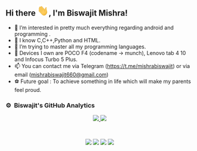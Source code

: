 <h2>Hi there <img src="https://raw.githubusercontent.com/ABSphreak/ABSphreak/master/gifs/Hi.gif" width="30">, I'm Biswajit Mishra!</h2>

- 👀 I’m interested in pretty much everything regarding android and programming .
- 🌱 I know C,C++,Python and HTML.
- 💞️ I’m trying to master all my programming languages.
- 📱 Devices I own are POCO F4 (codename -> munch), Lenovo tab 4 10 and Infocus Turbo 5 Plus.
- 📫 You can contact me via Telegram (https://t.me/mishrabiswajit) or via email (mishrabiswajit660@gmail.com)
- ⚽ Future goal : To achieve something in life which will make my parents feel proud.

### ⚙️ &nbsp;Biswajit's GitHub Analytics
<p align="center">
<a href="https://github.com/mishrabiswajit">
<img height="180em" src="https://github-readme-stats-eight-theta.vercel.app/api?username=mishrabiswajit&show_icons=true&theme=nightowl&include_all_commits=true&count_private=true"/>
<img height="180em" src="https://activity-graph.herokuapp.com/graph?username=mishrabiswajit&theme=redical">
</a>
</p>
<br />

<p align="center">
 <img src="https://komarev.com/ghpvc/?username=misrhrabiswajit&style=flat-square"/>
 <img src="https://badges.pufler.dev/years/misrhrabiswajit"/>
 <img src="https://badges.pufler.dev/repos/misrhrabiswajit"/>
 <img src="https://badges.pufler.dev/commits/monthly/misrhrabiswajit"/>
</p>
<!---
mishrabiswajit/mishrabiswajit is a ✨ special ✨ repository because its `README.md` (this file) appears on your GitHub profile.
You can click the Preview link to take a look at your changes.
--->
